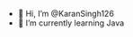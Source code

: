 - 👋 Hi, I’m @KaranSingh126
- 🌱 I’m currently learning Java

<!---
KaranSingh126/KaranSingh126 is a ✨ special ✨ repository because its `README.md` (this file) appears on your GitHub profile.
You can click the Preview link to take a look at your changes.
--->

